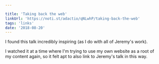 ```yaml
---

title: 'Taking back the web'
linkUrl: 'https://noti.st/adactio/qNLwhP/taking-back-the-web'
tags: 'links'
date: '2018-08-20'
---
```


I found this talk incredibly inspiring (as I do with all of Jeremy's work). 

I watched it at a time where I'm trying to use my own website as a root of my content again, so it felt apt to also link to Jeremy's talk in this way.
